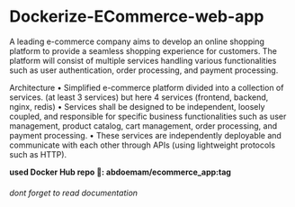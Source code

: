 # Dockerize-ECommerce-web-app
A leading e-commerce company aims to develop an online shopping platform to provide a seamless shopping experience for customers. The platform will consist of multiple services handling various functionalities such as user authentication, order processing, and payment processing.  

Architecture • Simplified e-commerce platform divided into a collection of services. (at least 3 services) but here 4 services (frontend, backend, nginx, redis) • Services shall be designed to be independent, loosely coupled, and responsible for specific business functionalities such as user management, product catalog, cart management, order processing, and payment processing. • These services are independently deployable and communicate with each other through APIs (using lightweight protocols such as HTTP).

**used Docker Hub repo :whale:: abdoemam/ecommerce_app:tag**

###### dont forget to read documentation  
